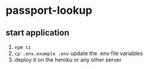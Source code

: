 # passport-lookup

## start application

1. `npm ci`
2. `cp .env.example .env` update the .env file variables
3. deploy it on the heroku or any other server
